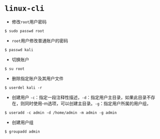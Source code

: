 # `linux-cli`

+ 修改`root`用户密码

```shell
$ sudo passwd root
```

+ `root`用户修改普通账户的密码

```shell
$ passwd kali
```

+ 切换账户

```shell
$ su root
```

+ 删除指定账户及其用户文件

```shell
$ userdel kali -r
```

+ 创建用户 `-c`：指定一段注释性描述，`-d`：指定用户主目录，如果此目录不存在，则同时使用-m选项，可以创建主目录。`-g`：指定用户所属的用户组，

```shell
$ useradd -c admin -d /home/admin -m admin -g admin
```

+ 创建用户组

```shell
$ groupadd admin
```

